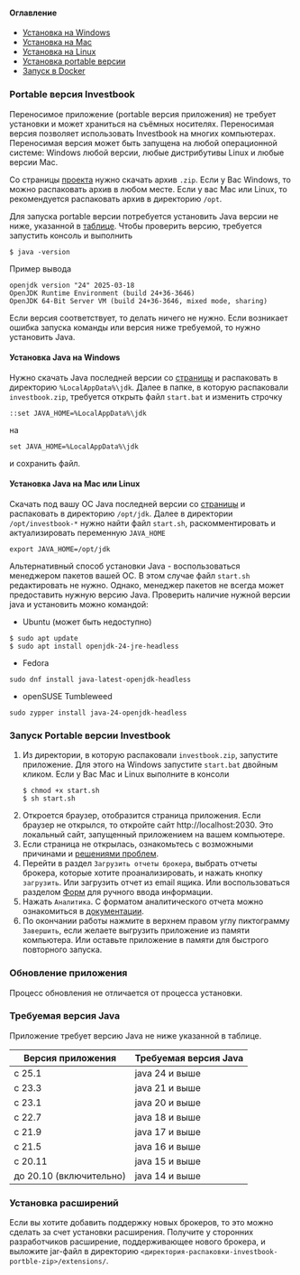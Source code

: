 #### Оглавление
- [Установка на Windows](install-on-windows.md)
- [Установка на Mac](install-on-mac.md)
- [Установка на Linux](install-on-linux.md)
- [Установка portable версии](install-portable.md)
- [Запуск в Docker](run-by-docker.md)

### Portable версия Investbook

Переносимое приложение (portable версия приложения) не требует установки и может храниться на съёмных носителях.
Переносимая версия позволяет использовать Investbook на многих компьютерах. Переносимая версия может быть запущена
на любой операционной системе: Windows любой версии, любые дистрибутивы Linux и любые версии Mac.

Со страницы [проекта](https://github.com/spacious-team/investbook/releases/latest) нужно скачать архив `.zip`.
Если у Вас Windows, то можно распаковать архив в любом месте. Если у вас Mac или Linux, то рекомендуется
распаковать архив в директорию `/opt`.

Для запуска portable версии потребуется установить Java версии не ниже, указанной в [таблице](#требуемая-версия-java).
Чтобы проверить версию, требуется запустить консоль и выполнить
```shell script
$ java -version
```
Пример вывода
```shell
openjdk version "24" 2025-03-18
OpenJDK Runtime Environment (build 24+36-3646)
OpenJDK 64-Bit Server VM (build 24+36-3646, mixed mode, sharing)
```
Если версия соответствует, то делать ничего не нужно. Если возникает ошибка запуска команды или версия ниже требуемой,
то нужно установить Java.

#### Установка Java на Windows
Нужно скачать Java последней версии со [страницы](https://openjdk.org/) и распаковать в директорию `%LocalAppData%\jdk`.
Далее в папке, в которую распаковали `investbook.zip`, требуется открыть файл `start.bat` и изменить строчку
```shell
::set JAVA_HOME=%LocalAppData%\jdk
```
на
```shell
set JAVA_HOME=%LocalAppData%\jdk
```
и сохранить файл.

#### Установка Java на Mac или Linux
Скачать под вашу ОС Java последней версии со [страницы](https://openjdk.org/) и распаковать в директорию `/opt/jdk`. Далее в директории
`/opt/investbook-*` нужно найти файл `start.sh`, раскомментировать и актуализировать переменную `JAVA_HOME`
   ```shell
export JAVA_HOME=/opt/jdk
```

Альтернативный способ установки Java - воспользоваться менеджером пакетов вашей ОС. В этом случае файл `start.sh`
редактировать не нужно. Однако, менеджер пакетов не всегда может предоставить нужную версию Java.
Проверить наличие нужной версии java и установить можно командой:
- Ubuntu (может быть недоступно)
```shell
$ sudo apt update
$ sudo apt install openjdk-24-jre-headless
```
- Fedora
```shell
sudo dnf install java-latest-openjdk-headless
```
- openSUSE Tumbleweed
```shell
sudo zypper install java-24-openjdk-headless
```

### Запуск Portable версии Investbook
1. Из директории, в которую распаковали `investbook.zip`, запустите приложение. Для этого на Windows запустите
   `start.bat` двойным кликом. Если у Вас Mac и Linux выполните в консоли
   ```shell
   $ chmod +x start.sh
   $ sh start.sh
   ```
2. Откроется браузер, отобразится страница приложения.
   Если браузер не открылся, то откройте сайт http://localhost:2030. Это локальный сайт, запущенный приложением на вашем компьютере.
3. Если страница не открылась, ознакомьтесь с возможными причинами и [решениями проблем](/src/main/asciidoc/troubleshooting.adoc).
4. Перейти в раздел `Загрузить отчеты брокера`, выбрать отчеты брокера, которые хотите проанализировать, и нажать кнопку
   `загрузить`. Или загрузить отчет из email ящика. Или воспользоваться разделом [Форм](/src/main/asciidoc/investbook-forms.adoc)
   для ручного ввода информации.
5. Нажать `Аналитика`. С форматом аналитического отчета можно ознакомиться в [документации](/src/main/asciidoc/index.adoc).
6. По окончании работы нажмите в верхнем правом углу пиктограмму `Завершить`, если желаете выгрузить приложение
   из памяти компьютера. Или оставьте приложение в памяти для быстрого повторного запуска.

### Обновление приложения

Процесс обновления не отличается от процесса установки.

### Требуемая версия Java

Приложение требует версию Java не ниже указанной в таблице.

| Версия приложения       | Требуемая версия Java |
|-------------------------|-----------------------|
| с 25.1                  | java 24 и выше        |
| с 23.3                  | java 21 и выше        |
| с 23.1                  | java 20 и выше        |
| с 22.7                  | java 18 и выше        | 
| с 21.9                  | java 17 и выше        |
| с 21.5                  | java 16 и выше        |
| c 20.11                 | java 15 и выше        |
| до 20.10 (включительно) | java 14 и выше        |

### Установка расширений

Если вы хотите добавить поддержку новых брокеров, то это можно сделать за счет установки расширения.
Получите у сторонних разработчиков расширение, поддерживающее нового брокера, и выложите jar-файл в директорию
`<директория-распаковки-investbook-portble-zip>/extensions/`.
